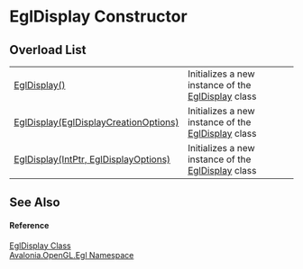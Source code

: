 # EglDisplay Constructor


## Overload List
<table>
<tr>
<td><a href="M_Avalonia_OpenGL_Egl_EglDisplay__ctor">EglDisplay()</a></td>
<td>Initializes a new instance of the <a href="T_Avalonia_OpenGL_Egl_EglDisplay">EglDisplay</a> class</td>
</tr>
<tr>
<td><a href="M_Avalonia_OpenGL_Egl_EglDisplay__ctor_1">EglDisplay(EglDisplayCreationOptions)</a></td>
<td>Initializes a new instance of the <a href="T_Avalonia_OpenGL_Egl_EglDisplay">EglDisplay</a> class</td>
</tr>
<tr>
<td><a href="M_Avalonia_OpenGL_Egl_EglDisplay__ctor_2">EglDisplay(IntPtr, EglDisplayOptions)</a></td>
<td>Initializes a new instance of the <a href="T_Avalonia_OpenGL_Egl_EglDisplay">EglDisplay</a> class</td>
</tr>
</table>

## See Also


#### Reference
<a href="T_Avalonia_OpenGL_Egl_EglDisplay">EglDisplay Class</a>  
<a href="N_Avalonia_OpenGL_Egl">Avalonia.OpenGL.Egl Namespace</a>  
